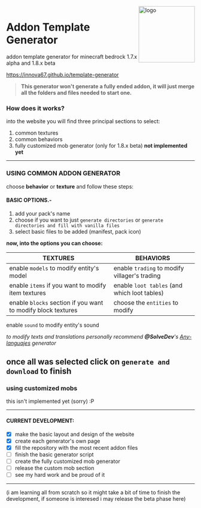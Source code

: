 <img align="right" width="150" alt="logo" height="150" src="https://i.imgur.com/pkA03Yx.jpg?1">

# Addon Template Generator

addon template generator for minecraft bedrock 1.7.x alpha and 1.8.x beta

<https://innova67.github.io/template-generator>

> **This generator won't generate a fully ended addon, it will just merge all the folders and files needed to start one.**

### How does it works?
into the website you will find three principal sections to select:
1. common textures
2. common behaviors
3. fully customized mob generator (only for 1.8.x beta) **not implemented yet**
---
### USING COMMON ADDON GENERATOR
choose **behavior** or **texture** and follow these steps:
  
#### BASIC OPTIONS.-
1. add your pack's name
2. choose if you want to just `generate directories` or `generate directories and fill with vanilla files`
3. select basic files to be added (manifest, pack icon) 

**now, into the options you can choose:**

TEXTURES | BEHAVIORS
---------|-----------
enable `models` to modify entity's model | enable `trading` to modify villager's trading
enable `items` if you want to modify item textures | enable `loot tables` (and which loot tables)
enable `blocks` section if you want to modify block textures | choose the `entities` to modify
enable `sound` to modify entity's sound

_to modify texts and translations personally recommend **@SolveDev**'s [Any-languajes](https://solveddev.github.io/AnyLanguage/) generator_

once all was selected click on `generate and download` to finish
---
### using customized mobs
this isn't implemented yet (sorry) :P

---
#### CURRENT DEVELOPMENT:
- [x] make the basic layout and design of the website
- [x] create each generator's own page
- [x] fill the repository with the most recent addon files
- [ ] finish the basic generator script
- [ ] create the fully customized mob generator
- [ ] release the custom mob section
- [ ] see my hard work and be proud of it
---
(i am learning all from scratch so it might take a bit of time to finish the development, if someone is interesed i may release the beta phase here)
